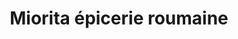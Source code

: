 ---
title: "Miorita épicerie roumaine"
url: /le-perreux-sur-marne/miorita-epicerie-roumaine/
shop: commodité
---